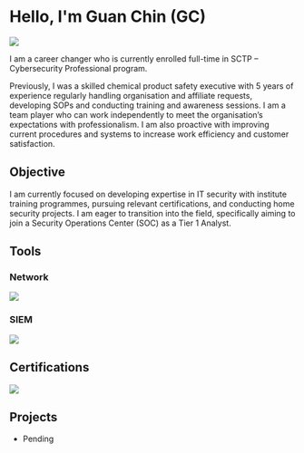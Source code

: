 # Hello, I'm Guan Chin (GC)
<a href="https://www.linkedin.com/in/gcteh"><img src="https://img.shields.io/badge/-LinkedIn-0072b1?&style=for-the-badge&logo=linkedin&logoColor=white" /></a>

I am a career changer who is currently enrolled full-time in SCTP – Cybersecurity Professional program.

Previously, I was a skilled chemical product safety executive with 5 years of experience regularly handling organisation and affiliate requests, developing SOPs and conducting training and awareness sessions. I am a team player who can work independently to meet the organisation’s expectations with professionalism. I am also proactive with improving current procedures and systems to increase work efficiency and customer satisfaction. 

## Objective
I am currently focused on developing expertise in IT security with institute training programmes, pursuing relevant certifications, and conducting home security projects. I am eager to transition into the field, specifically aiming to join a Security Operations Center (SOC) as a Tier 1 Analyst.

## Tools

### Network
<div>
    <img src="https://img.shields.io/badge/-Wireshark-1679A7?&style=for-the-badge&logo=Wireshark&logoColor=white" />
</div>

### SIEM
<div>
    <img src="https://img.shields.io/badge/-Security_Onion-0078D4?style=for-the-badge&logoColor=white" />
</div>

## Certifications
<div>
<img src="https://img.shields.io/badge/-Certified_for_Cybersecurity-00AAFF?&style=for-the-badge&logo=ISC2&logoColor=white" />
</div>

## Projects
- Pending

## 
